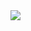 <img align="right" src="https://github-readme-stats.vercel.app/api?username=noransu&show_icons=true&icon_color=4fc08d&text_color=718096&bg_color=ffffff&hide_title=true" />
